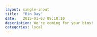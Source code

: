 ```yaml
---
layout: single-input
title:  "Bin Day"
date:   2015-01-03 09:10:10
description: We're coming for your bins!
categories: local
---
```




